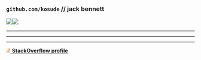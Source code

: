 ### `github.com/kosude` // jack bennett

<img align=left src="https://github-readme-stats.vercel.app/api/top-langs/?username=kosude&langs_count=5&theme=github_dark&border_color=30363d"/>
<img src="https://github-readme-stats.vercel.app/api/?username=kosude&theme=github_dark&border_color=30363d"/>

---
---
---

<a href="https://stackoverflow.com/users/12980669">
    <img height=13 src="media/stackoverflow.svg">
    <b>StackOverflow profile</b>
</a>
